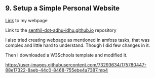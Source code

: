 ## 9. Setup a Simple Personal Website

[Link](https://senthil-dot-adhu-idhu.github.io/) to my webpage 

Link to the [senthil-dot-adhu-idhu.github.io](https://github.com/senthil-dot-adhu-idhu/senthil-dot-adhu-idhu.github.io) repository 

I also tried creating webpage as mentioned in amfoss tasks, that was complex and little hard to understand. Though I did few changes in it. 

Then I downloaded a W3Schools template and modified it.

https://user-images.githubusercontent.com/73293634/175780447-88e17322-8aeb-44c0-8468-755ebe4a7387.mp4



